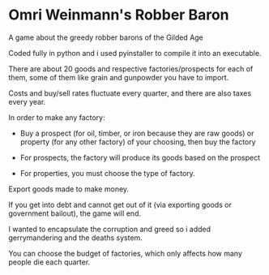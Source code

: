 # Omri Weinmann's Robber Baron

A game about the greedy robber barons of the Gilded Age

Coded fully in python and i used pyinstaller to compile it into an executable.

There are about 20 goods and respective factories/prospects for each of them, some of them like grain and gunpowder you have to import.

Costs and buy/sell rates fluctuate every quarter, and there are also taxes every year.

In order to make any factory:

- Buy a prospect (for oil, timber, or iron because they are raw goods) or property (for any other factory) of your choosing, then buy the factory

- For prospects, the factory will produce its goods based on the prospect

- For properties, you must choose the type of factory.

Export goods made to make money.

If you get into debt and cannot get out of it (via exporting goods or government bailout), the game will end.

I wanted to encapsulate the corruption and greed so i added gerrymandering and the deaths system.

You can choose the budget of factories, which only affects how many people die each quarter.